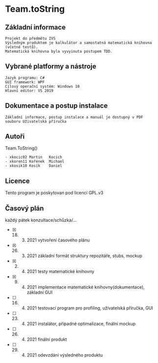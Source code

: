 # Team.toString

Základní informace
-------
```
Projekt do předmětu IVS
Výsledným produktem je kalkulátor a samostatná matematická knihovna (včetně testů).
Matematická knihovna byla vyvyinuta postupem TDD.
```
Vybrané platformy a nástroje
-------
```
Jazyk programu: C#
GUI framework: WPF
Cílový operační systém: Windows 10
Hlavní editor: VS 2019
```
Dokumentace a postup instalace
-------
```
Základní informace, postup instalace a manuál je dostupný v PDF souboru Uživatelská příručka
```
Autoři
------
Team.ToString()
```
- xkocic02 Martin   Kocich
- xkoren11 Kořének  Michael
- xkosik10 Kosík    Daniel
```
Licence
-------
Tento program je poskytovan pod licencí GPL.v3

Časový plán
-------
každý pátek konzultace/schůzka/…
- [x] 18. 3. 2021 vytvoření časového plánu
- [x] 26. 3. 2021 základní formát struktury repozitáře, stubs, mockup
- [x]  2. 4. 2021 testy matematické knihovny
- [x]  9. 4. 2021 implementace matematické knihovny(dokumentace), základní GUI
- [ ] 16. 4. 2021 testovací program pro profiling, uživatelská příručka, GUI
- [ ] 23. 4. 2021 instalátor, případné optimalizace, finální mockup
- [ ] 26. 4. 2021 finální produkt
- [ ] 29. 4. 2021 odevzdání výsledného produktu
